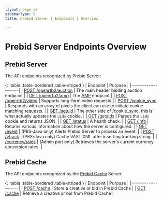 ```yaml
---
layout: page_v2
sidebarType: 5
title: Prebid Server | Endpoints | Overview

---
```


# Prebid Server Endpoints Overview

## Prebid Server

The API endpoints recognized by Prebid Server:

{: .table .table-bordered .table-striped }
| Endpoint | Purpose |
|----------+---------|
| [POST /openrtb2/auction](/prebid-server/endpoints/openrtb2/pbs-endpoint-auction.html) | The main header bidding auction endpoint |
| [GET /openrtb2/amp](/prebid-server/endpoints/openrtb2/pbs-endpoint-amp.html) | The [AMP](/prebid-server/use-cases/pbs-amp.html) endpoint |
| [POST /openrtb2/video](/prebid-server/endpoints/openrtb2/pbs-endpoint-video.html) | Supports long-form video requests |
| [POST /cookie_sync](/prebid-server/endpoints/pbs-endpoint-cookieSync.html) | Responds with an array of pixels the client can use to initiate cookie-matching requests. |
| [GET /setuid](/prebid-server/endpoints/pbs-endpoint-setuid.html) | The other side of /cookie_sync, this is what actually updates the `uids` cookie. |
| [GET /getuids](/prebid-server/endpoints/pbs-endpoint-getuids.html) | Parses the `uids` cookie and returns JSON. |
| [GET /status](/prebid-server/endpoints/pbs-endpoint-status.html) | A health check. |
| [GET /info](/prebid-server/endpoints/info/pbs-endpoint-info.html) | Returns various information about how the server is configured. |
| [GET /event](/prebid-server/endpoints/pbs-endpoint-event.html) | (PBS-Java only) Alerts Prebid Server to process an event. |
| [POST /vtrack](/prebid-server/endpoints/pbs-endpoint-event.html) | (PBS-Java only) Cache VAST XML after inserting tracking string. |
| [/currency/rates](/prebid-server/endpoints/pbs-endpoint-admin.html) | (Admin port only) Retrieves the server's current currency conversion rates. |

## Prebid Cache

The API endpoints recognized by the [Prebid Cache](/prebid-server/features/pbs-caching.html) Server:

{: .table .table-bordered .table-striped }
| Endpoint | Purpose |
|----------+---------|
| [POST /cache](/prebid-server/endpoints/pbs-endpoints-pbc.html) | Store a creative or bid in Prebid Cache |
| [GET /cache](/prebid-server/endpoints/pbs-endpoints-pbc.html#get-cache) | Retrieve a creative or bid from Prebid Cache |
